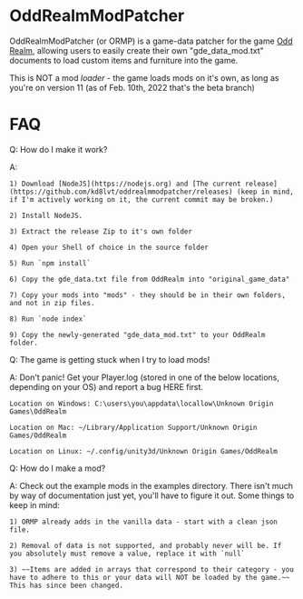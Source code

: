 # OddRealmModPatcher

OddRealmModPatcher (or ORMP) is a game-data patcher for the game [Odd Realm](https://oddrealmgame.com), allowing users to easily create their own "gde_data_mod.txt" documents to load custom items and furniture into the game.

This is NOT a mod _loader_ - the game loads mods on it's own, as long as you're on version 11 (as of Feb. 10th, 2022 that's the beta branch)

# FAQ

Q: How do I make it work?

A:
    
    1) Download [NodeJS](https://nodejs.org) and [The current release](https://github.com/kd8lvt/oddrealmmodpatcher/releases) (keep in mind, if I'm actively working on it, the current commit may be broken.)
    
    2) Install NodeJS.
    
    3) Extract the release Zip to it's own folder
    
    4) Open your Shell of choice in the source folder
    
    5) Run `npm install`
    
    6) Copy the gde_data.txt file from OddRealm into "original_game_data"
    
    7) Copy your mods into "mods" - they should be in their own folders, and not in zip files.
    
    8) Run `node index`
    
    9) Copy the newly-generated "gde_data_mod.txt" to your OddRealm folder.

Q: The game is getting stuck when I try to load mods!

A: Don't panic! Get your Player.log (stored in one of the below locations, depending on your OS) and report a bug HERE first.
    
    Location on Windows: C:\users\you\appdata\locallow\Unknown Origin Games\OddRealm
    
    Location on Mac: ~/Library/Application Support/Unknown Origin Games/OddRealm
    
    Location on Linux: ~/.config/unity3d/Unknown Origin Games/OddRealm

Q: How do I make a mod?

A: Check out the example mods in the examples directory. There isn't much by way of documentation just yet, you'll have to figure it out. Some things to keep in mind:
    
    1) ORMP already adds in the vanilla data - start with a clean json file.
    
    2) Removal of data is not supported, and probably never will be. If you absolutely must remove a value, replace it with `null`
    
    3) ~~Items are added in arrays that correspond to their category - you have to adhere to this or your data will NOT be loaded by the game.~~ This has since been changed.
